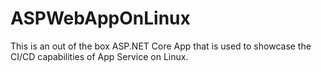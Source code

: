 # ASPWebAppOnLinux
This is an out of the box ASP.NET Core App that is used to showcase the CI/CD capabilities of App Service on Linux.
